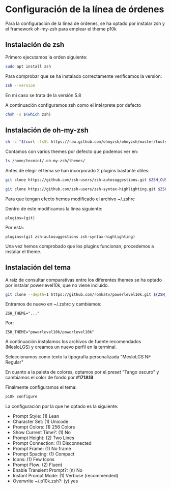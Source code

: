 # Configuración de la línea de órdenes

Para la configuración de la línea de órdenes, se ha optado por instalar zsh y el framework oh-my-zsh para emplear el theme p10k

## Instalación de zsh

Primero ejecutamos la orden siguiente:

```bash
sudo apt install zsh
```

Para comprobar que se ha instalado correctamente verificamos la versión:

```bash
zsh --version
```

En mi caso se trata de la versión 5.8

A continuación configuramos zsh como el intérprete por defecto

```bash
chsh -s $(which zsh)
```

## Instalación de oh-my-zsh

```bash
sh -c "$(curl -fsSL https://raw.github.com/ohmyzsh/ohmyzsh/master/tools/install.sh)"
```

Contamos con varios themes por defecto que podemos ver en:

```bash
ls /home/tecmint/.oh-my-zsh/themes/
```

Antes de elegir el tema se han incorporado 2 plugins bastante útiles:

```bash
git clone https://github.com/zsh-users/zsh-autosuggestions.git $ZSH_CUSTOM/plugins/zsh-autosuggestions
```

```bash
git clone https://github.com/zsh-users/zsh-syntax-highlighting.git $ZSH_CUSTOM/plugins/zsh-syntax-highlighting
```

Para que tengan efecto hemos modificado el archivo ~/.zshrc

Dentro de este modificamos la línea siguiente:

`plugins=(git)`

Por esta:

`plugins=(git zsh-autosuggestions zsh-syntax-highlighting)`

Una vez hemos comprobado que los plugins funcionan, procedemos a instalar el theme.

## Instalación del tema

A raíz de consultar comparativas entre los diferentes themes se ha optado por instalar powerlevel10k, que no viene incluído.

```bash
git clone --depth=1 https://github.com/romkatv/powerlevel10k.git ${ZSH_CUSTOM:-$HOME/.oh-my-zsh/custom}/themes/powerlevel10k
```

Entramos de nuevo en ~/.zshrc y cambiamos:

`ZSH_THEME="..."`

Por:

`ZSH_THEME="powerlevel10k/powerlevel10k"`

A continuación instalamos los archivos de fuente recomendados (MesloLGS) y creamos un nuevo perfil en la terminal.

Seleccionamos como texto la tipografía personalizada "MesloLGS NF Regular"

En cuanto a la paleta de colores, optamos por el *preset* "Tango oscuro" y cambiamos el color de fondo por **#171A1B**

Finalmente configuramos el tema:

```bash
p10k configure
```

La configuración por la que he optado es la siguiente:

* Prompt Style: (1) Lean
* Character Set: (1) Unicode
* Prompt Colors: (1) 256 Colors
* Show Current Time?: (1) No
* Prompt Height: (2) Two Lines
* Prompt Connection: (1) Disconnected
* Prompt Frame: (1) No frame
* Prompt Spacing: (1) Compact
* Icons: (1) Few Icons
* Prompt Flow: (2) Fluent
* Enable Transient Prompt?: (n) No
* Instant Prompt Mode: (1) Verbose (recommended)
* Overwrite ~/.p10k.zsh?: (y) yes

